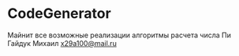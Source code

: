 # CodeGenerator
Майнит все возможные реализации алгоритмы расчета числа Пи
Гайдук Михаил x29a100@mail.ru